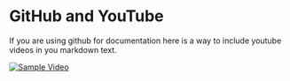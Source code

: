 # GitHub and YouTube

If you are using github for documentation here is a way to include youtube videos in you markdown text.

[![Sample Video](https://img.youtube.com/vi/2jback8nbpw&t=2s/0.jpg)](https://www.youtube.com/watch?v=2jback8nbpw&t=2s)

